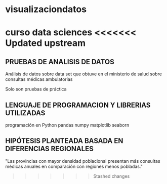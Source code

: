 # visualizaciondatos
curso data sciences
<<<<<<< Updated upstream
=======

## PRUEBAS DE ANALISIS DE DATOS 

Análisis de datos sobre data set que obtuve en el ministerio de salud sobre consultas médicas ambulatorias

Solo son pruebas de práctica

##  LENGUAJE DE PROGRAMACION Y LIBRERIAS UTILIZADAS

programación en Python 
pandas
numpy
matplotlib
seaborn

## HIPÓTESIS PLANTEADA BASADA EN DIFERENCIAS REGIONALES

"Las provincias con mayor densidad poblacional presentan más consultas médicas anuales en comparación con regiones menos pobladas."
>>>>>>> Stashed changes
